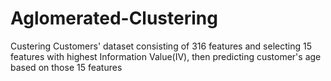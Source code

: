 # Aglomerated-Clustering
Custering Customers' dataset consisting of 316 features and selecting 15 features with highest Information Value(IV), then predicting customer's age based on those 15 features
